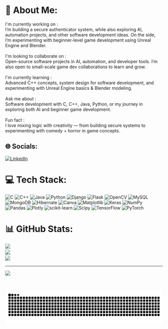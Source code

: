 # 💫 About Me:
I'm currently working on : <br>I’m building a secure authenticator system, while also exploring AI, automation projects, and other software development ideas. On the side, I’m experimenting with beginner-level game development using Unreal Engine and Blender.<br><br>I'm looking to collaborate on :<br>Open-source software projects in AI, automation, and developer tools. I’m also open to small-scale game dev collaborations to learn and grow.<br><br>I'm currently learning :<br>Advanced C++ concepts, system design for software development, and experimenting with Unreal Engine basics & Blender modeling.<br><br>Ask me about :<br>Software development with C, C++, Java, Python, or my journey in exploring both AI and beginner game development.<br><br>Fun fact :<br>I love mixing logic with creativity — from building secure systems to experimenting with comedy + horror in game concepts.


## 🌐 Socials:
[![LinkedIn](https://img.shields.io/badge/LinkedIn-%230077B5.svg?logo=linkedin&logoColor=white)](https://linkedin.com/in/sachinpd1703) 

# 💻 Tech Stack:
![C](https://img.shields.io/badge/c-%2300599C.svg?style=for-the-badge&logo=c&logoColor=white) ![C++](https://img.shields.io/badge/c++-%2300599C.svg?style=for-the-badge&logo=c%2B%2B&logoColor=white) ![Java](https://img.shields.io/badge/java-%23ED8B00.svg?style=for-the-badge&logo=openjdk&logoColor=white) ![Python](https://img.shields.io/badge/python-3670A0?style=for-the-badge&logo=python&logoColor=ffdd54) ![Django](https://img.shields.io/badge/django-%23092E20.svg?style=for-the-badge&logo=django&logoColor=white) ![Flask](https://img.shields.io/badge/flask-%23000.svg?style=for-the-badge&logo=flask&logoColor=white) ![OpenCV](https://img.shields.io/badge/opencv-%23white.svg?style=for-the-badge&logo=opencv&logoColor=white) ![MySQL](https://img.shields.io/badge/mysql-4479A1.svg?style=for-the-badge&logo=mysql&logoColor=white) ![MongoDB](https://img.shields.io/badge/MongoDB-%234ea94b.svg?style=for-the-badge&logo=mongodb&logoColor=white) ![Hibernate](https://img.shields.io/badge/Hibernate-59666C?style=for-the-badge&logo=Hibernate&logoColor=white) ![Canva](https://img.shields.io/badge/Canva-%2300C4CC.svg?style=for-the-badge&logo=Canva&logoColor=white) ![Matplotlib](https://img.shields.io/badge/Matplotlib-%23ffffff.svg?style=for-the-badge&logo=Matplotlib&logoColor=black) ![Keras](https://img.shields.io/badge/Keras-%23D00000.svg?style=for-the-badge&logo=Keras&logoColor=white) ![NumPy](https://img.shields.io/badge/numpy-%23013243.svg?style=for-the-badge&logo=numpy&logoColor=white) ![Pandas](https://img.shields.io/badge/pandas-%23150458.svg?style=for-the-badge&logo=pandas&logoColor=white) ![Plotly](https://img.shields.io/badge/Plotly-%233F4F75.svg?style=for-the-badge&logo=plotly&logoColor=white) ![scikit-learn](https://img.shields.io/badge/scikit--learn-%23F7931E.svg?style=for-the-badge&logo=scikit-learn&logoColor=white) ![Scipy](https://img.shields.io/badge/SciPy-%230C55A5.svg?style=for-the-badge&logo=scipy&logoColor=%white) ![TensorFlow](https://img.shields.io/badge/TensorFlow-%23FF6F00.svg?style=for-the-badge&logo=TensorFlow&logoColor=white) ![PyTorch](https://img.shields.io/badge/PyTorch-%23EE4C2C.svg?style=for-the-badge&logo=PyTorch&logoColor=white)
# 📊 GitHub Stats:
![](https://github-readme-stats.vercel.app/api?username=Sachinpd1703&theme=dark&hide_border=false&include_all_commits=false&count_private=false)<br/>
![](https://nirzak-streak-stats.vercel.app/?user=Sachinpd1703&theme=dark&hide_border=false)<br/>
![](https://github-readme-stats.vercel.app/api/top-langs/?username=Sachinpd1703&theme=dark&hide_border=false&include_all_commits=false&count_private=false&layout=compact)

---
[![](https://visitcount.itsvg.in/api?id=Sachinpd1703&icon=0&color=0)](https://visitcount.itsvg.in)

<br><!-- 🐍 GitHub Contribution Snake Animation -->
<div align="center">
  <picture>
    <source media="(prefers-color-scheme: dark)" srcset="https://raw.githubusercontent.com/shubham4734singh/shubham4734singh/output/github-contribution-grid-snake-dark.svg" />
    <source media="(prefers-color-scheme: light)" srcset="https://raw.githubusercontent.com/shubham4734singh/shubham4734singh/output/github-contribution-grid-snake.svg" />
    <img alt="GitHub Contribution Snake" src="https://raw.githubusercontent.com/shubham4734singh/shubham4734singh/output/github-contribution-grid-snake.svg" style="max-width: 100%;" />
  </picture>
</div>
<!-- Proudly created with GPRM ( https://gprm.itsvg.in ) -->
